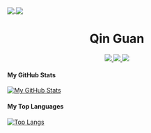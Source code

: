 <a href="https://github.com/qin-guan/openhouse2020">
  <img align="center" src="https://github-readme-stats.vercel.app/api/pin/?username=qin-guan&repo=Strife&theme=algolia" />
</a>

<a href="https://github.com/sst-inc/openhouse2020">
  <img align="center" src="https://github-readme-stats.vercel.app/api/pin/?username=sst-inc&repo=openhouse2020&theme=algolia" />
</a>

<p align="center">
 <h1 align="center">Qin Guan</h2>
</p>

<p align="center">
  <a href="https://qinguan.vercel.app">
    <img src="https://img.shields.io/badge/site-qinguan.vercel.app-blue?style=for-the-badge"/>
  </a>
  <a href="mailto:qin-guan@outlook.com">
    <img src="https://img.shields.io/badge/email-qin--guan@outlook.com-blueviolet?style=for-the-badge"/>
  </a>
  <a href="https://gitlab.com/qinguan2004">
    <img src="https://img.shields.io/badge/gitlab-qinguan2004-orange?style=for-the-badge"/>
  </a>
</p>

#### My GitHub Stats

[![My GitHub Stats](https://github-readme-stats.vercel.app/api?username=qin-guan&count_private=true&show_icons=true&theme=algolia)](https://github.com/anuraghazra/github-readme-stats)

#### My Top Languages 

[![Top Langs](https://github-readme-stats.vercel.app/api/top-langs/?username=qin-guan&theme=algolia)](https://github.com/anuraghazra/github-readme-stats)
